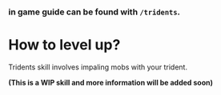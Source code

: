 ### in game guide can be found with `/tridents`.

# How to level up?
Tridents skill involves impaling mobs with your trident.

**(This is a WIP skill and more information will be added soon)**